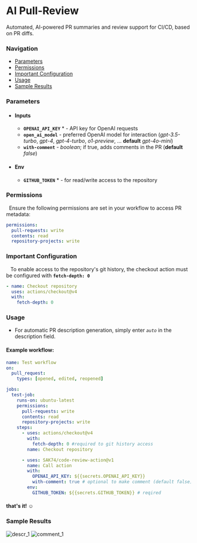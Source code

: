 # AI Pull-Review

Automated, AI-powered PR summaries and review support for CI/CD, based on PR diffs.

### Navigation

- [Parameters](#parameters)
- [Permissions](#permissions)
- [Important Configuration](#important-configuration)
- [Usage](#usage)
- [Sample Results](#sample-results)

### Parameters

- #### Inputs

  - **`OPENAI_API_KEY`** \* - API key for OpenAI requests
  - **`open_ai_model`** - preferred OpenAI model for interaction (_gpt-3.5-turbo_, _gpt-4_, _gpt-4-turbo_, _o1-preview_, ... **default** _gpt-4o-mini_)
  - **`with-comment`** - _boolean_; if true, adds comments in the PR (**default** _false_)

- #### Env

  - **`GITHUB_TOKEN`** \* - for read/write access to the repository

### Permissions

&nbsp; Ensure the following permissions are set in your workflow to access PR metadata:

```yaml
permissions:
  pull-requests: write
  contents: read
  repository-projects: write
```

### Important Configuration

&nbsp;&nbsp; To enable access to the repository's git history, the checkout action must be configured with **`fetch-depth: 0`**

```yaml
- name: Checkout repository
  uses: actions/checkout@v4
  with:
    fetch-depth: 0
```

### Usage

- For automatic PR description generation, simply enter _`auto`_ in the description field.

#### Example workflow:

```yaml
name: Test workflow
on:
  pull_request:
    types: [opened, edited, reopened]

jobs:
  test-job:
    runs-on: ubuntu-latest
    permissions:
      pull-requests: write
      contents: read
      repository-projects: write
    steps:
      - uses: actions/checkout@v4
        with:
          fetch-depth: 0 #required to git history access
        name: Checkout repository

      - uses: SAK74/code-review-action@v1
        name: Call action
        with:
          OPENAI_API_KEY: ${{secrets.OPENAI_API_KEY}}
          with-comment: true # optional to make comment (default false)
        env:
          GITHUB_TOKEN: ${{secrets.GITHUB_TOKEN}} # reqired
```

#### that's it! :relaxed:

### Sample Results
![descr_1](https://github.com/user-attachments/assets/4e1ebb7b-cbc3-4b66-86fb-9fb2039b8d2f)
![comment_1](https://github.com/user-attachments/assets/b75b0c28-33d4-4c8f-9627-ecb514908f65)

